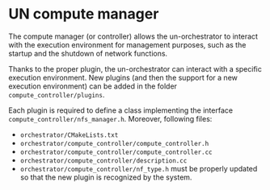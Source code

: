 # UN compute manager

The compute manager (or controller) allows the un-orchestrator to interact with the 
execution environment for management purposes, such as the startup and the
shutdown of network functions.

Thanks to the proper plugin, the un-orchestrator can interact with a specific 
execution environment. New plugins (and then the support for a new execution
environment) can be added in the folder `compute_controller/plugins`.

Each plugin is required to define a class implementing the interface 
`compute_controller/nfs_manager.h`. Moreover, following  files:
* `orchestrator/CMakeLists.txt`
* `orchestrator/compute_controller/compute_controller.h`
* `orchestrator/compute_controller/compute_controller.cc`
* `orchestrator/compute_controller/description.cc`
* `orchestrator/compute_controller/nf_type.h`
must be properly updated so that the new plugin is recognized by the system.
	

